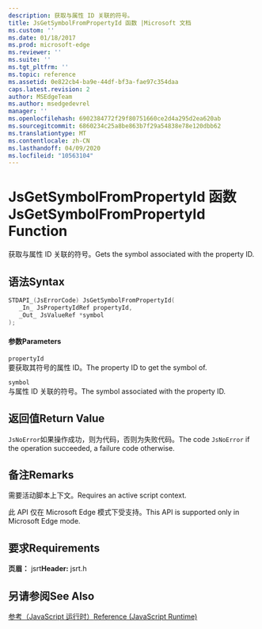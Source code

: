 ```yaml
---
description: 获取与属性 ID 关联的符号。
title: JsGetSymbolFromPropertyId 函数 |Microsoft 文档
ms.custom: ''
ms.date: 01/18/2017
ms.prod: microsoft-edge
ms.reviewer: ''
ms.suite: ''
ms.tgt_pltfrm: ''
ms.topic: reference
ms.assetid: 0e822cb4-ba9e-44df-bf3a-fae97c354daa
caps.latest.revision: 2
author: MSEdgeTeam
ms.author: msedgedevrel
manager: ''
ms.openlocfilehash: 6902384772f29f80751660ce2d4a295d2ea620ab
ms.sourcegitcommit: 6860234c25a8be863b7f29a54838e78e120dbb62
ms.translationtype: MT
ms.contentlocale: zh-CN
ms.lasthandoff: 04/09/2020
ms.locfileid: "10563104"
---
```

# <span data-ttu-id="8e118-103">JsGetSymbolFromPropertyId 函数</span><span class="sxs-lookup"><span data-stu-id="8e118-103">JsGetSymbolFromPropertyId Function</span></span>
<span data-ttu-id="8e118-104">获取与属性 ID 关联的符号。</span><span class="sxs-lookup"><span data-stu-id="8e118-104">Gets the symbol associated with the property ID.</span></span>  
  
## <span data-ttu-id="8e118-105">语法</span><span class="sxs-lookup"><span data-stu-id="8e118-105">Syntax</span></span>  
  
```cpp  
STDAPI_(JsErrorCode) JsGetSymbolFromPropertyId(  
   _In_ JsPropertyIdRef propertyId,  
   _Out_ JsValueRef *symbol  
);  
```  
  
#### <span data-ttu-id="8e118-106">参数</span><span class="sxs-lookup"><span data-stu-id="8e118-106">Parameters</span></span>  
 `propertyId`  
 <span data-ttu-id="8e118-107">要获取其符号的属性 ID。</span><span class="sxs-lookup"><span data-stu-id="8e118-107">The property ID to get the symbol of.</span></span>  
  
 `symbol`  
 <span data-ttu-id="8e118-108">与属性 ID 关联的符号。</span><span class="sxs-lookup"><span data-stu-id="8e118-108">The symbol associated with the property ID.</span></span>  
  
## <span data-ttu-id="8e118-109">返回值</span><span class="sxs-lookup"><span data-stu-id="8e118-109">Return Value</span></span>  
 <span data-ttu-id="8e118-110">`JsNoError`如果操作成功，则为代码，否则为失败代码。</span><span class="sxs-lookup"><span data-stu-id="8e118-110">The code `JsNoError` if the operation succeeded, a failure code otherwise.</span></span>  
  
## <span data-ttu-id="8e118-111">备注</span><span class="sxs-lookup"><span data-stu-id="8e118-111">Remarks</span></span>  
 <span data-ttu-id="8e118-112">需要活动脚本上下文。</span><span class="sxs-lookup"><span data-stu-id="8e118-112">Requires an active script context.</span></span>  
  
 <span data-ttu-id="8e118-113">此 API 仅在 Microsoft Edge 模式下受支持。</span><span class="sxs-lookup"><span data-stu-id="8e118-113">This API is supported only in Microsoft Edge mode.</span></span>  
  
## <span data-ttu-id="8e118-114">要求</span><span class="sxs-lookup"><span data-stu-id="8e118-114">Requirements</span></span>  
 <span data-ttu-id="8e118-115">**页眉：** jsrt</span><span class="sxs-lookup"><span data-stu-id="8e118-115">**Header:** jsrt.h</span></span>  
  
## <span data-ttu-id="8e118-116">另请参阅</span><span class="sxs-lookup"><span data-stu-id="8e118-116">See Also</span></span>  
 [<span data-ttu-id="8e118-117">参考（JavaScript 运行时）</span><span class="sxs-lookup"><span data-stu-id="8e118-117">Reference (JavaScript Runtime)</span></span>](../chakra-hosting/reference-javascript-runtime.md)